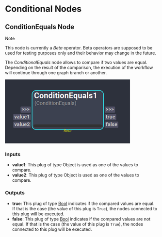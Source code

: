 # Conditional Nodes

## ConditionEquals Node
>[!NOTE]
> This node is currently a *Beta* operator. Beta operators are supposed to be used for testing purposes only and their behavior may change in the future.

The *ConditionalEquals* node allows to compare if two values are equal. Depending on the result of the comparison, the execution of the workflow will continue through one graph branch or another. 

![ConditionEquals Node](../../images/nodes/conditionEquals.png)  

### Inputs
- **value1**: This plug of type Object is used as one of the values to compare.
- **value2**: This plug of type Object is used as one of the values to compare.

### Outputs
- **true**: This plug of type [Bool](../nodes/#plugs) indicates if the compared values are equal. If that is the case (the value of this plug is `True`), the nodes connected to this plug will be executed.
- **false**: This plug of type [Bool](../nodes/#plugs) indicates if the compared values are not equal. If that is the case (the value of this plug is `True`), the nodes connected to this plug will be executed.

<!-- ### Examples

This section is reserved to an example video of how to use the Conditional nodes.

 -->